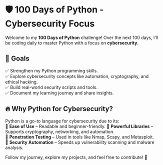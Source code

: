 
# 🛡️ 100 Days of Python - Cybersecurity Focus  

Welcome to my **100 Days of Python** challenge! Over the next 100 days, I'll be coding daily to master Python with a focus on **cybersecurity**.  

## 🎯 Goals  
✅ Strengthen my Python programming skills.  
✅ Explore cybersecurity concepts like automation, cryptography, and ethical hacking.  
✅ Build real-world security scripts and tools.  
✅ Document my learning journey and share insights.  

## 🔥 Why Python for Cybersecurity?  
Python is a go-to language for cybersecurity due to its:  
🔹 **Ease of Use** –   Readable and beginner-friendly.
🔹 **Powerful Libraries** – Supports cryptography, networking, and automation.  
🔹 **Penetration Testing** – Used in tools like Nmap, Scapy, and Metasploit.  
🔹 **Security Automation** – Speeds up vulnerability scanning and malware analysis.  

Follow my journey, explore my projects, and feel free to contribute! 🚀  
